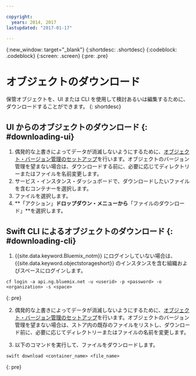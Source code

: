 ```yaml
---

copyright:
  years: 2014, 2017
lastupdated: "2017-01-17"

---
```

{:new_window: target="_blank"}
{:shortdesc: .shortdesc}
{:codeblock: .codeblock}
{:screen: .screen}
{:pre: .pre}

# オブジェクトのダウンロード

保管オブジェクトを、UI または CLI を使用して検討あるいは編集するために、ダウンロードすることができます。
{: shortdesc}


## UI からのオブジェクトのダウンロード {: #downloading-ui}

1. 偶発的な上書きによってデータが消滅しないようにするために、[オブジェクト・バージョン管理のセットアップ](/docs/services/ObjectStorage/os_versioning.html)を行います。オブジェクトのバージョン管理を望まない場合は、ダウンロードする前に、必要に応じてディレクトリーまたはファイルを名前変更します。
2. サービス・インスタンス・ダッシュボードで、ダウンロードしたいファイルを含むコンテナーを選択します。
3. ファイルを選択します。
4. **「アクション」**ドロップダウン・メニューから**「ファイルのダウンロード」**を選択します。


## Swift CLI によるオブジェクトのダウンロード {: #downloading-cli}

1.  {{site.data.keyword.Bluemix_notm}} にログインしていない場合は、{{site.data.keyword.objectstorageshort}} のインスタンスを含む組織およびスペースにログインします。

```
cf login -a api.ng.bluemix.net -u <userid> -p <password> -o <organization> -s <space>
```
{: pre}

2. 偶発的な上書きによってデータが消滅しないようにするために、[オブジェクト・バージョン管理のセットアップ](/docs/services/ObjectStorage/os_versioning.html)を行います。オブジェクトのバージョン管理を望まない場合は、ストア内の既存のファイルをリストし、ダウンロード前に、必要に応じてディレクトリーまたはファイルの名前を変更します。

3. 以下のコマンドを実行して、ファイルをダウンロードします。

```
swift download <container_name> <file_name>
```
{: pre}
